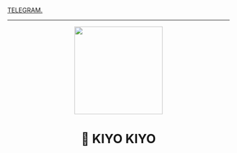 [TELEGRAM.](https://t.me/darku001)

----

<div align="center">

  <img src="https://i.imgur.com/ZUAGf7n.jpeg" width="200" height="200">

  <h1>🐺 KIYO KIYO</h1>
